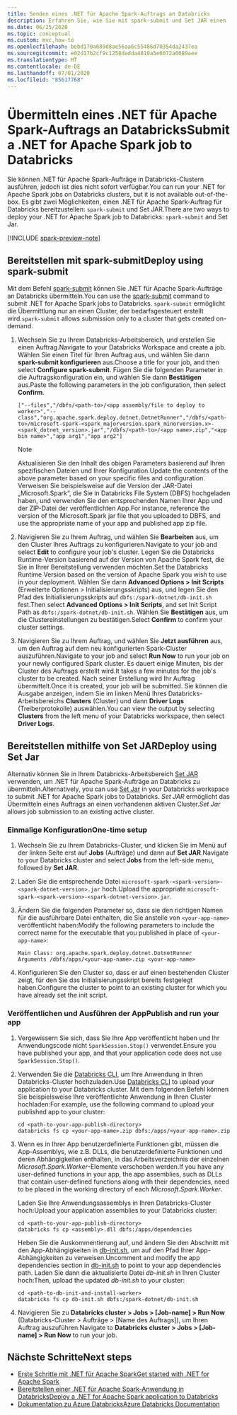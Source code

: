 ```yaml
---
title: Senden eines .NET für Apache Spark-Auftrags an Databricks
description: Erfahren Sie, wie Sie mit spark-submit und Set JAR einen .NET für Apache Spark-Auftrag an Databricks übermitteln.
ms.date: 06/25/2020
ms.topic: conceptual
ms.custom: mvc,how-to
ms.openlocfilehash: bebd170a689d8ae56aa6c55486d70354da2437ea
ms.sourcegitcommit: e02d17b2cf9c1258dadda4810a5e6072a0089aee
ms.translationtype: HT
ms.contentlocale: de-DE
ms.lasthandoff: 07/01/2020
ms.locfileid: "85617768"
---
```

# <a name="submit-a-net-for-apache-spark-job-to-databricks"></a><span data-ttu-id="3db14-103">Übermitteln eines .NET für Apache Spark-Auftrags an Databricks</span><span class="sxs-lookup"><span data-stu-id="3db14-103">Submit a .NET for Apache Spark job to Databricks</span></span>

<span data-ttu-id="3db14-104">Sie können .NET für Apache Spark-Aufträge in Databricks-Clustern ausführen, jedoch ist dies nicht sofort verfügbar.</span><span class="sxs-lookup"><span data-stu-id="3db14-104">You can run your .NET for Apache Spark jobs on Databricks clusters, but it is not available out-of-the-box.</span></span> <span data-ttu-id="3db14-105">Es gibt zwei Möglichkeiten, einen .NET für Apache Spark-Auftrag für Databricks bereitzustellen: `spark-submit` und Set JAR.</span><span class="sxs-lookup"><span data-stu-id="3db14-105">There are two ways to deploy your .NET for Apache Spark job to Databricks: `spark-submit` and Set Jar.</span></span>

[!INCLUDE [spark-preview-note](../../../includes/spark-preview-note.md)]

## <a name="deploy-using-spark-submit"></a><span data-ttu-id="3db14-106">Bereitstellen mit spark-submit</span><span class="sxs-lookup"><span data-stu-id="3db14-106">Deploy using spark-submit</span></span>

<span data-ttu-id="3db14-107">Mit dem Befehl [spark-submit](https://spark.apache.org/docs/latest/submitting-applications.html) können Sie .NET für Apache Spark-Aufträge an Databricks übermitteln.</span><span class="sxs-lookup"><span data-stu-id="3db14-107">You can use the [spark-submit](https://spark.apache.org/docs/latest/submitting-applications.html) command to submit .NET for Apache Spark jobs to Databricks.</span></span> <span data-ttu-id="3db14-108">`spark-submit` ermöglicht die Übermittlung nur an einen Cluster, der bedarfsgesteuert erstellt wird.</span><span class="sxs-lookup"><span data-stu-id="3db14-108">`spark-submit` allows submission only to a cluster that gets created on-demand.</span></span>

1. <span data-ttu-id="3db14-109">Wechseln Sie zu Ihrem Databricks-Arbeitsbereich, und erstellen Sie einen Auftrag.</span><span class="sxs-lookup"><span data-stu-id="3db14-109">Navigate to your Databricks Workspace and create a job.</span></span> <span data-ttu-id="3db14-110">Wählen Sie einen Titel für Ihren Auftrag aus, und wählen Sie dann **spark-submit konfigurieren** aus.</span><span class="sxs-lookup"><span data-stu-id="3db14-110">Choose a title for your job, and then select **Configure spark-submit**.</span></span> <span data-ttu-id="3db14-111">Fügen Sie die folgenden Parameter in die Auftragskonfiguration ein, und wählen Sie dann **Bestätigen** aus.</span><span class="sxs-lookup"><span data-stu-id="3db14-111">Paste the following parameters in the job configuration, then select **Confirm**.</span></span>

    ```
    ["--files","/dbfs/<path-to>/<app assembly/file to deploy to worker>","--class","org.apache.spark.deploy.dotnet.DotnetRunner","/dbfs/<path-to>/microsoft-spark-<spark_majorversion.spark_minorversion.x>-<spark_dotnet_version>.jar","/dbfs/<path-to>/<app name>.zip","<app bin name>","app arg1","app arg2"]
    ```

    > [!NOTE]
    > <span data-ttu-id="3db14-112">Aktualisieren Sie den Inhalt des obigen Parameters basierend auf Ihren spezifischen Dateien und Ihrer Konfiguration.</span><span class="sxs-lookup"><span data-stu-id="3db14-112">Update the contents of the above parameter based on your specific files and configuration.</span></span> <span data-ttu-id="3db14-113">Verweisen Sie beispielsweise auf die Version der JAR-Datei „Microsoft.Spark“, die Sie in Databricks File System (DBFS) hochgeladen haben, und verwenden Sie den entsprechenden Namen Ihrer App und der ZIP-Datei der veröffentlichten App.</span><span class="sxs-lookup"><span data-stu-id="3db14-113">For instance, reference the version of the Microsoft.Spark jar file that you uploaded to DBFS, and use the appropriate name of your app and published app zip file.</span></span>

2. <span data-ttu-id="3db14-114">Navigieren Sie zu Ihrem Auftrag, und wählen Sie **Bearbeiten** aus, um den Cluster Ihres Auftrags zu konfigurieren.</span><span class="sxs-lookup"><span data-stu-id="3db14-114">Navigate to your job and select **Edit** to configure your job's cluster.</span></span> <span data-ttu-id="3db14-115">Legen Sie die Databricks Runtime-Version basierend auf der Version von Apache Spark fest, die Sie in Ihrer Bereitstellung verwenden möchten.</span><span class="sxs-lookup"><span data-stu-id="3db14-115">Set the Databricks Runtime Version based on the version of Apache Spark you wish to use in your deployment.</span></span> <span data-ttu-id="3db14-116">Wählen Sie dann **Advanced Options > Init Scripts** (Erweiterte Optionen > Initialisierungsskripts) aus, und legen Sie den Pfad des Initialisierungsskripts auf `dbfs:/spark-dotnet/db-init.sh` fest.</span><span class="sxs-lookup"><span data-stu-id="3db14-116">Then select **Advanced Options > Init Scripts**, and set Init Script Path as `dbfs:/spark-dotnet/db-init.sh`.</span></span> <span data-ttu-id="3db14-117">Wählen Sie **Bestätigen** aus, um die Clustereinstellungen zu bestätigen.</span><span class="sxs-lookup"><span data-stu-id="3db14-117">Select **Confirm** to confirm your cluster settings.</span></span>

3. <span data-ttu-id="3db14-118">Navigieren Sie zu Ihrem Auftrag, und wählen Sie **Jetzt ausführen** aus, um den Auftrag auf dem neu konfigurierten Spark-Cluster auszuführen.</span><span class="sxs-lookup"><span data-stu-id="3db14-118">Navigate to your job and select **Run Now** to run your job on your newly configured Spark cluster.</span></span> <span data-ttu-id="3db14-119">Es dauert einige Minuten, bis der Cluster des Auftrags erstellt wird.</span><span class="sxs-lookup"><span data-stu-id="3db14-119">It takes a few minutes for the job's cluster to be created.</span></span> <span data-ttu-id="3db14-120">Nach seiner Erstellung wird Ihr Auftrag übermittelt.</span><span class="sxs-lookup"><span data-stu-id="3db14-120">Once it is created, your job will be submitted.</span></span> <span data-ttu-id="3db14-121">Sie können die Ausgabe anzeigen, indem Sie im linken Menü Ihres Databricks-Arbeitsbereichs **Clusters** (Cluster) und dann **Driver Logs** (Treiberprotokolle) auswählen.</span><span class="sxs-lookup"><span data-stu-id="3db14-121">You can view the output by selecting **Clusters** from the left menu of your Databricks workspace, then select **Driver Logs**.</span></span>

## <a name="deploy-using-set-jar"></a><span data-ttu-id="3db14-122">Bereitstellen mithilfe von Set JAR</span><span class="sxs-lookup"><span data-stu-id="3db14-122">Deploy using Set Jar</span></span>

<span data-ttu-id="3db14-123">Alternativ können Sie in Ihrem Databricks-Arbeitsbereich [Set JAR](https://docs.microsoft.com/azure/databricks/jobs#--create-a-job) verwenden, um .NET für Apache Spark-Aufträge an Databricks zu übermitteln.</span><span class="sxs-lookup"><span data-stu-id="3db14-123">Alternatively, you can use [Set Jar](https://docs.microsoft.com/azure/databricks/jobs#--create-a-job) in your Databricks workspace to submit .NET for Apache Spark jobs to Databricks.</span></span> <span data-ttu-id="3db14-124">*Set JAR* ermöglicht das Übermitteln eines Auftrags an einen vorhandenen aktiven Cluster.</span><span class="sxs-lookup"><span data-stu-id="3db14-124">*Set Jar* allows job submission to an existing active cluster.</span></span>

### <a name="one-time-setup"></a><span data-ttu-id="3db14-125">Einmalige Konfiguration</span><span class="sxs-lookup"><span data-stu-id="3db14-125">One-time setup</span></span>

1. <span data-ttu-id="3db14-126">Wechseln Sie zu Ihrem Databricks-Cluster, und klicken Sie im Menü auf der linken Seite erst auf **Jobs** (Aufträge) und dann auf **Set JAR**.</span><span class="sxs-lookup"><span data-stu-id="3db14-126">Navigate to your Databricks cluster and select **Jobs** from the left-side menu, followed by **Set JAR**.</span></span>

2. <span data-ttu-id="3db14-127">Laden Sie die entsprechende Datei `microsoft-spark-<spark-version>-<spark-dotnet-version>.jar` hoch.</span><span class="sxs-lookup"><span data-stu-id="3db14-127">Upload the appropriate `microsoft-spark-<spark-version>-<spark-dotnet-version>.jar`.</span></span>

3. <span data-ttu-id="3db14-128">Ändern Sie die folgenden Parameter so, dass sie den richtigen Namen für die ausführbare Datei enthalten, die Sie anstelle von `<your-app-name>` veröffentlicht haben:</span><span class="sxs-lookup"><span data-stu-id="3db14-128">Modify the following parameters to include the correct name for the executable that you published in place of `<your-app-name>`:</span></span>

    ```
    Main Class: org.apache.spark.deploy.dotnet.DotnetRunner
    Arguments /dbfs/apps/<your-app-name>.zip <your-app-name>
    ```

4. <span data-ttu-id="3db14-129">Konfigurieren Sie den Cluster so, dass er auf einen bestehenden Cluster zeigt, für den Sie das Initialisierungsskript bereits festgelegt haben.</span><span class="sxs-lookup"><span data-stu-id="3db14-129">Configure the cluster to point to an existing cluster for which you have already set the init script.</span></span>

### <a name="publish-and-run-your-app"></a><span data-ttu-id="3db14-130">Veröffentlichen und Ausführen der App</span><span class="sxs-lookup"><span data-stu-id="3db14-130">Publish and run your app</span></span>

1. <span data-ttu-id="3db14-131">Vergewissern Sie sich, dass Sie Ihre App veröffentlicht haben und Ihr Anwendungscode nicht `SparkSession.Stop()` verwendet.</span><span class="sxs-lookup"><span data-stu-id="3db14-131">Ensure you have published your app, and that your application code does not use `SparkSession.Stop()`.</span></span>

2. <span data-ttu-id="3db14-132">Verwenden Sie die [Databricks CLI](https://docs.microsoft.com/azure/databricks/dev-tools/databricks-cli), um Ihre Anwendung in Ihren Databricks-Cluster hochzuladen.</span><span class="sxs-lookup"><span data-stu-id="3db14-132">Use [Databricks CLI](https://docs.microsoft.com/azure/databricks/dev-tools/databricks-cli) to upload your application to your Databricks cluster.</span></span> <span data-ttu-id="3db14-133">Mit dem folgenden Befehl können Sie beispielsweise Ihre veröffentlichte Anwendung in Ihren Cluster hochladen:</span><span class="sxs-lookup"><span data-stu-id="3db14-133">For example, use the following command to upload your published app to your cluster:</span></span>

    ```console
    cd <path-to-your-app-publish-directory>
    databricks fs cp <your-app-name>.zip dbfs:/apps/<your-app-name>.zip
    ```

3. <span data-ttu-id="3db14-134">Wenn es in Ihrer App benutzerdefinierte Funktionen gibt, müssen die App-Assemblys, wie z.B. DLLs, die benutzerdefinierte Funktionen und deren Abhängigkeiten enthalten, in das Arbeitsverzeichnis der einzelnen *Microsoft.Spark.Worker*-Elemente verschoben werden.</span><span class="sxs-lookup"><span data-stu-id="3db14-134">If you have any user-defined functions in your app, the app assemblies, such as DLLs that contain user-defined functions along with their dependencies, need to be placed in the working directory of each *Microsoft.Spark.Worker*.</span></span>

    <span data-ttu-id="3db14-135">Laden Sie Ihre Anwendungsassemblys in Ihren Databricks-Cluster hoch:</span><span class="sxs-lookup"><span data-stu-id="3db14-135">Upload your application assemblies to your Databricks cluster:</span></span>

    ```console
    cd <path-to-your-app-publish-directory>
    databricks fs cp <assembly>.dll dbfs:/apps/dependencies
    ```

    <span data-ttu-id="3db14-136">Heben Sie die Auskommentierung auf, und ändern Sie den Abschnitt mit den App-Abhängigkeiten in [db-init.sh](https://github.com/dotnet/spark/blob/master/deployment/db-init.sh), um auf den Pfad Ihrer App-Abhängigkeiten zu verweisen.</span><span class="sxs-lookup"><span data-stu-id="3db14-136">Uncomment and modify the app dependencies section in [db-init.sh](https://github.com/dotnet/spark/blob/master/deployment/db-init.sh) to point to your app dependencies path.</span></span> <span data-ttu-id="3db14-137">Laden Sie dann die aktualisierte Datei *db-init.sh* in Ihren Cluster hoch:</span><span class="sxs-lookup"><span data-stu-id="3db14-137">Then, upload the updated *db-init.sh* to your cluster:</span></span>

    ```console
    cd <path-to-db-init-and-install-worker>
    databricks fs cp db-init.sh dbfs:/spark-dotnet/db-init.sh
    ```

4. <span data-ttu-id="3db14-138">Navigieren Sie zu **Databricks cluster > Jobs > [Job-name] > Run Now** (Databricks-Cluster > Aufträge > [Name des Auftrags]), um Ihren Auftrag auszuführen.</span><span class="sxs-lookup"><span data-stu-id="3db14-138">Navigate to **Databricks cluster > Jobs > [Job-name] > Run Now** to run your job.</span></span>

## <a name="next-steps"></a><span data-ttu-id="3db14-139">Nächste Schritte</span><span class="sxs-lookup"><span data-stu-id="3db14-139">Next steps</span></span>

* [<span data-ttu-id="3db14-140">Erste Schritte mit .NET für Apache Spark</span><span class="sxs-lookup"><span data-stu-id="3db14-140">Get started with .NET for Apache Spark</span></span>](../tutorials/get-started.md)
* [<span data-ttu-id="3db14-141">Bereitstellen einer .NET für Apache Spark-Anwendung in Databricks</span><span class="sxs-lookup"><span data-stu-id="3db14-141">Deploy a .NET for Apache Spark application to Databricks</span></span>](../tutorials/databricks-deployment.md)
* [<span data-ttu-id="3db14-142">Dokumentation zu Azure Databricks</span><span class="sxs-lookup"><span data-stu-id="3db14-142">Azure Databricks Documentation</span></span>](https://docs.microsoft.com/azure/azure-databricks/)
